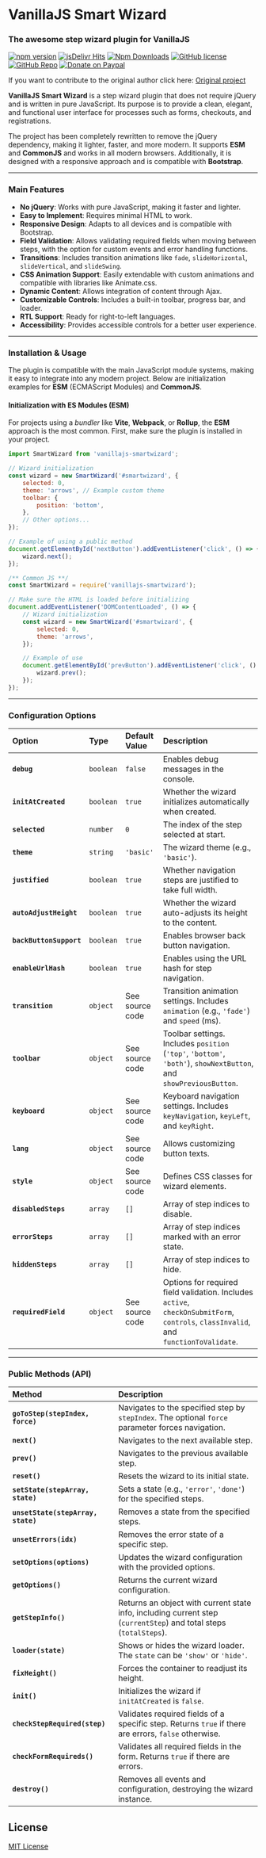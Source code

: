 # VanillaJS Smart Wizard

### The awesome step wizard plugin for VanillaJS

[![npm version](https://badge.fury.io/js/vanillajs-smartwizard.svg)](https://www.npmjs.com/package/vanillajs-smartwizard)
[![jsDelivr Hits](https://data.jsdelivr.com/v1/package/npm/vanillajs-smartwizard/badge?style=rounded)](https://www.jsdelivr.com/package/npm/vanillajs-smartwizard)
[![Npm Downloads](https://badgen.net/npm/dm/vanillajs-smartwizard?icon=npm)](https://www.npmjs.com/package/vanillajs-smartwizard)
[![GitHub license](https://img.shields.io/badge/license-MIT-blue.svg)](https://raw.githubusercontent.com/jmarquez84/vanillajs-smartwizard/master/LICENSE)
[![GitHub Repo](https://badgen.net/badge/icon/vanillajs-smartwizard?icon=github\&label=\&color=0da4d3)](https://github.com/jmarquez84/vanillajs-smartwizard)
[![Donate on Paypal](https://img.shields.io/badge/PayPal-jmarquezgomez84-blue.svg)](https://www.paypal.me/jmarquezgomez84)

If you want to contribute to the original author click here: [Original project](https://github.com/techlab/jquery-smartwizard)

**VanillaJS Smart Wizard** is a step wizard plugin that does not require jQuery and is written in pure JavaScript. Its purpose is to provide a clean, elegant, and functional user interface for processes such as forms, checkouts, and registrations.

The project has been completely rewritten to remove the jQuery dependency, making it lighter, faster, and more modern. It supports **ESM** and **CommonJS** and works in all modern browsers. Additionally, it is designed with a responsive approach and is compatible with **Bootstrap**.

---

### **Main Features**

* **No jQuery**: Works with pure JavaScript, making it faster and lighter.
* **Easy to Implement**: Requires minimal HTML to work.
* **Responsive Design**: Adapts to all devices and is compatible with Bootstrap.
* **Field Validation**: Allows validating required fields when moving between steps, with the option for custom events and error handling functions.
* **Transitions**: Includes transition animations like `fade`, `slideHorizontal`, `slideVertical`, and `slideSwing`.
* **CSS Animation Support**: Easily extendable with custom animations and compatible with libraries like Animate.css.
* **Dynamic Content**: Allows integration of content through Ajax.
* **Customizable Controls**: Includes a built-in toolbar, progress bar, and loader.
* **RTL Support**: Ready for right-to-left languages.
* **Accessibility**: Provides accessible controls for a better user experience.

---

### **Installation & Usage**

The plugin is compatible with the main JavaScript module systems, making it easy to integrate into any modern project. Below are initialization examples for **ESM** (ECMAScript Modules) and **CommonJS**.

#### **Initialization with ES Modules (ESM)**

For projects using a *bundler* like **Vite**, **Webpack**, or **Rollup**, the **ESM** approach is the most common. First, make sure the plugin is installed in your project.

```javascript
import SmartWizard from 'vanillajs-smartwizard';

// Wizard initialization
const wizard = new SmartWizard('#smartwizard', {
    selected: 0,
    theme: 'arrows', // Example custom theme
    toolbar: {
        position: 'bottom',
    },
    // Other options...
});

// Example of using a public method
document.getElementById('nextButton').addEventListener('click', () => {
    wizard.next();
});

/** Common JS **/
const SmartWizard = require('vanillajs-smartwizard');

// Make sure the HTML is loaded before initializing
document.addEventListener('DOMContentLoaded', () => {
    // Wizard initialization
    const wizard = new SmartWizard('#smartwizard', {
        selected: 0,
        theme: 'arrows',
    });

    // Example of use
    document.getElementById('prevButton').addEventListener('click', () => {
        wizard.prev();
    });
});
```

---

### **Configuration Options**

| Option                  | Type      | Default Value   | Description                                                                                                                          |
| :---------------------- | :-------- | :-------------- | :----------------------------------------------------------------------------------------------------------------------------------- |
| **`debug`**             | `boolean` | `false`         | Enables debug messages in the console.                                                                                               |
| **`initAtCreated`**     | `boolean` | `true`          | Whether the wizard initializes automatically when created.                                                                           |
| **`selected`**          | `number`  | `0`             | The index of the step selected at start.                                                                                             |
| **`theme`**             | `string`  | `'basic'`       | The wizard theme (e.g., `'basic'`).                                                                                                  |
| **`justified`**         | `boolean` | `true`          | Whether navigation steps are justified to take full width.                                                                           |
| **`autoAdjustHeight`**  | `boolean` | `true`          | Whether the wizard auto-adjusts its height to the content.                                                                           |
| **`backButtonSupport`** | `boolean` | `true`          | Enables browser back button navigation.                                                                                              |
| **`enableUrlHash`**     | `boolean` | `true`          | Enables using the URL hash for step navigation.                                                                                      |
| **`transition`**        | `object`  | See source code | Transition animation settings. Includes `animation` (e.g., `'fade'`) and `speed` (ms).                                               |
| **`toolbar`**           | `object`  | See source code | Toolbar settings. Includes `position` (`'top'`, `'bottom'`, `'both'`), `showNextButton`, and `showPreviousButton`.                   |
| **`keyboard`**          | `object`  | See source code | Keyboard navigation settings. Includes `keyNavigation`, `keyLeft`, and `keyRight`.                                                   |
| **`lang`**              | `object`  | See source code | Allows customizing button texts.                                                                                                     |
| **`style`**             | `object`  | See source code | Defines CSS classes for wizard elements.                                                                                             |
| **`disabledSteps`**     | `array`   | `[]`            | Array of step indices to disable.                                                                                                    |
| **`errorSteps`**        | `array`   | `[]`            | Array of step indices marked with an error state.                                                                                    |
| **`hiddenSteps`**       | `array`   | `[]`            | Array of step indices to hide.                                                                                                       |
| **`requiredField`**     | `object`  | See source code | Options for required field validation. Includes `active`, `checkOnSubmitForm`, `controls`, `classInvalid`, and `functionToValidate`. |

---

### **Public Methods (API)**

| Method                             | Description                                                                                                       |
| :--------------------------------- | :---------------------------------------------------------------------------------------------------------------- |
| **`goToStep(stepIndex, force)`**   | Navigates to the specified step by `stepIndex`. The optional `force` parameter forces navigation.                 |
| **`next()`**                       | Navigates to the next available step.                                                                             |
| **`prev()`**                       | Navigates to the previous available step.                                                                         |
| **`reset()`**                      | Resets the wizard to its initial state.                                                                           |
| **`setState(stepArray, state)`**   | Sets a state (e.g., `'error'`, `'done'`) for the specified steps.                                                 |
| **`unsetState(stepArray, state)`** | Removes a state from the specified steps.                                                                         |
| **`unsetErrors(idx)`**             | Removes the error state of a specific step.                                                                       |
| **`setOptions(options)`**          | Updates the wizard configuration with the provided options.                                                       |
| **`getOptions()`**                 | Returns the current wizard configuration.                                                                         |
| **`getStepInfo()`**                | Returns an object with current state info, including current step (`currentStep`) and total steps (`totalSteps`). |
| **`loader(state)`**                | Shows or hides the wizard loader. The `state` can be `'show'` or `'hide'`.                                        |
| **`fixHeight()`**                  | Forces the container to readjust its height.                                                                      |
| **`init()`**                       | Initializes the wizard if `initAtCreated` is `false`.                                                             |
| **`checkStepRequired(step)`**      | Validates required fields of a specific step. Returns `true` if there are errors, `false` otherwise.              |
| **`checkFormRequireds()`**         | Validates all required fields in the form. Returns `true` if there are errors.                                    |
| **`destroy()`**                    | Removes all events and configuration, destroying the wizard instance.                                             |

## License

[MIT License](https://github.com/jmarquez84/vanillajs-smartwizard/blob/master/LICENSE)
